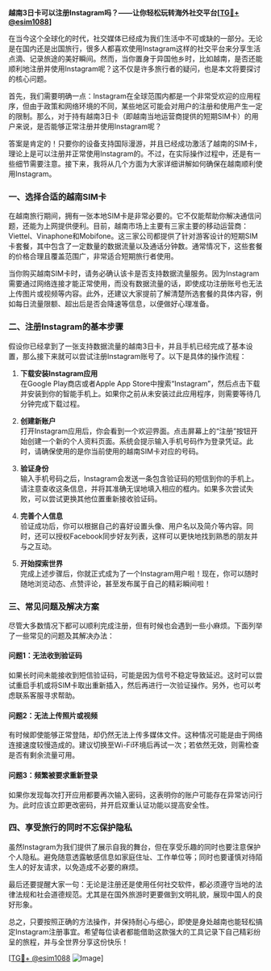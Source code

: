 **越南3日卡可以注册Instagram吗？——让你轻松玩转海外社交平台[[TG💪+ @esim1088](https://t.me/s/esim1088)]**

在当今这个全球化的时代，社交媒体已经成为我们生活中不可或缺的一部分。无论是在国内还是出国旅行，很多人都喜欢使用Instagram这样的社交平台来分享生活点滴、记录旅途的美好瞬间。然而，当你置身于异国他乡时，比如越南，是否还能顺利地注册并使用Instagram呢？这不仅是许多旅行者的疑问，也是本文将要探讨的核心问题。

首先，我们需要明确一点：Instagram在全球范围内都是一个非常受欢迎的应用程序，但由于政策和网络环境的不同，某些地区可能会对用户的注册和使用产生一定的限制。那么，对于持有越南3日卡（即越南当地运营商提供的短期SIM卡）的用户来说，是否能够正常注册并使用Instagram呢？

答案是肯定的！只要你的设备支持国际漫游，并且已经成功激活了越南的SIM卡，理论上是可以注册并正常使用Instagram的。不过，在实际操作过程中，还是有一些细节需要注意。接下来，我将从几个方面为大家详细讲解如何确保在越南顺利使用Instagram。

### **一、选择合适的越南SIM卡**
在越南旅行期间，拥有一张本地SIM卡是非常必要的。它不仅能帮助你解决通信问题，还能为上网提供便利。目前，越南市场上主要有三家主要的移动运营商：Viettel、Vinaphone和Mobifone。这三家公司都提供了针对游客设计的短期SIM卡套餐，其中包含了一定数量的数据流量以及通话分钟数。通常情况下，这些套餐的价格合理且覆盖范围广，非常适合短期旅行者使用。

当你购买越南SIM卡时，请务必确认该卡是否支持数据流量服务。因为Instagram需要通过网络连接才能正常使用，而没有数据流量的话，即使成功注册账号也无法上传图片或视频等内容。此外，还建议大家提前了解清楚所选套餐的具体内容，例如每日流量限额、超出后是否会降速等信息，以便做好心理准备。

### **二、注册Instagram的基本步骤**
假设你已经拿到了一张支持数据流量的越南3日卡，并且手机已经完成了基本设置，那么接下来就可以尝试注册Instagram账号了。以下是具体的操作流程：

1. **下载安装Instagram应用**  
   在Google Play商店或者Apple App Store中搜索“Instagram”，然后点击下载并安装到你的智能手机上。如果你之前从未安装过此应用程序，则需要等待几分钟完成下载过程。

2. **创建新账户**  
   打开Instagram应用后，你会看到一个欢迎界面。点击屏幕上的“注册”按钮开始创建一个新的个人资料页面。系统会提示输入手机号码作为登录凭证。此时，请确保使用的是你当前使用的越南SIM卡对应的号码。

3. **验证身份**  
   输入手机号码之后，Instagram会发送一条包含验证码的短信到你的手机上。请注意查收这条信息，并将其准确无误地填入相应的框内。如果多次尝试失败，可以尝试更换其他位置重新接收验证码。

4. **完善个人信息**  
   验证成功后，你可以根据自己的喜好设置头像、用户名以及简介等内容。同时，还可以授权Facebook同步好友列表，这样可以更快地找到熟悉的朋友并与之互动。

5. **开始探索世界**  
   完成上述步骤后，你就正式成为了一个Instagram用户啦！现在，你可以随时随地浏览动态、点赞评论，甚至发布属于自己的精彩瞬间啦！

### **三、常见问题及解决方案**
尽管大多数情况下都可以顺利完成注册，但有时候也会遇到一些小麻烦。下面列举了一些常见的问题及其解决办法：

#### **问题1：无法收到验证码**
如果长时间未能接收到短信验证码，可能是因为信号不稳定导致延迟。这时可以尝试重启手机或将SIM卡取出重新插入，然后再进行一次验证操作。另外，也可以考虑联系客服寻求帮助。

#### **问题2：无法上传照片或视频**
有时候即使能够正常登陆，却仍然无法上传多媒体文件。这种情况可能是由于网络连接速度较慢造成的。建议切换至Wi-Fi环境后再试一次；若依然无效，则需检查是否有剩余流量可用。

#### **问题3：频繁被要求重新登录**
如果你发现每次打开应用都要再次输入密码，这表明你的账户可能存在异常访问行为。此时应该立即更改密码，并开启双重认证功能以提高安全性。

### **四、享受旅行的同时不忘保护隐私**
虽然Instagram为我们提供了展示自我的舞台，但在享受乐趣的同时也要注意保护个人隐私。避免随意透露敏感信息如家庭住址、工作单位等；同时也要谨慎对待陌生人的好友请求，以免造成不必要的麻烦。

最后还要提醒大家一句：无论是注册还是使用任何社交软件，都必须遵守当地的法律法规和社会道德规范。尤其是在国外旅游时更要做到文明礼貌，展现中国人的良好形象。

总之，只要按照正确的方法操作，并保持耐心与细心，即使是身处越南也能轻松搞定Instagram注册事宜。希望每位读者都能借助这款强大的工具记录下自己精彩纷呈的旅程，并与全世界分享这份快乐！  

[[TG💪+ @esim1088](https://t.me/s/esim1088) ![Image](https://i.postimg.cc/4NQfJmqS/Snipaste-2025-05-13-00-14-12.png)]
